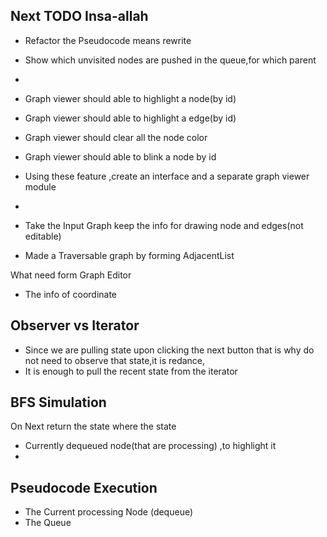 ## Next TODO Insa-allah
- Refactor the Pseudocode means rewrite
- Show which unvisited nodes are pushed in the queue,for which parent
- 



- Graph viewer should able to highlight a node(by id) 
- Graph viewer should able to highlight a edge(by id)
- Graph viewer should clear all the node color
- Graph viewer should able to blink a node by id
- Using these feature ,create an interface and a separate graph viewer module
- 
- Take the Input Graph keep the info for drawing node and edges(not editable)
- Made a Traversable graph by forming AdjacentList

What need form Graph Editor
- The info of coordinate

## Observer vs Iterator
- Since we are pulling state upon clicking the next button that is why do not need to observe that state,it is redance,
- It is enough to pull the recent state from the iterator

## BFS Simulation
On Next return the state where the state
- Currently dequeued node(that are processing) ,to highlight it
- 

## Pseudocode Execution
- The Current processing Node (dequeue)
- The Queue 